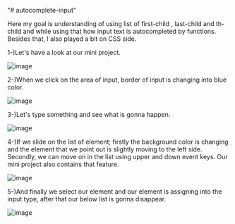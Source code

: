 "# autocomplete-input" 
 
 Here my goal is understanding of using list of first-child , last-child and th-child and while using that how input text is autocompleted by functions.
 Besides that, I also played a bit on CSS side.
 
 
 1-)Let's have a look at our mini project.
 
 ![image](https://user-images.githubusercontent.com/73940626/114080844-22c40280-98ac-11eb-9f38-14a94ecdf367.png)
 
 2-)When we click on the area of input, border of input is changing into blue color.
 
 ![image](https://user-images.githubusercontent.com/73940626/114080905-32434b80-98ac-11eb-9aed-6016ec2a03bd.png)
 
 3-)Let's type something and see what is gonna happen.
 
 ![image](https://user-images.githubusercontent.com/73940626/114081180-877f5d00-98ac-11eb-858e-427ae5282b3b.png)
 
 4-)If we slide on the list of element; firstly the background color is changing and the element that we point out is slightly moving to the left side.
 Secondly, we can move on in the list using upper and down event keys. Our mini project also contains that feature.
 
 ![image](https://user-images.githubusercontent.com/73940626/114081980-8a2e8200-98ad-11eb-816b-fc5e92115114.png)
 
 5-)And finally we select our element and our element is assigning into the input type, after that our below list is gonna disappear.
 
 ![image](https://user-images.githubusercontent.com/73940626/114081262-9fef7780-98ac-11eb-811d-81ee9e004905.png)

 
